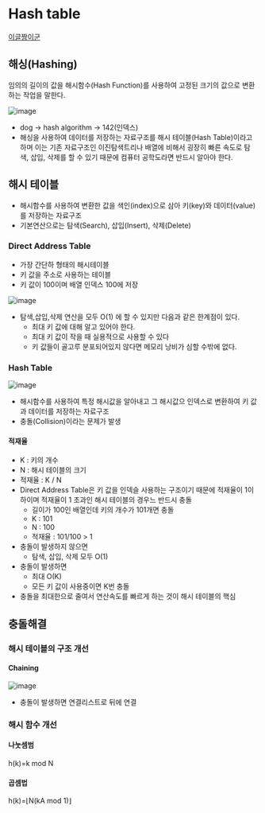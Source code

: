 # Hash table

[이글짱이군](https://baeharam.netlify.app/posts/data%20structure/hash-table)

## 해싱(Hashing)

임의의 길이의 값을 해시함수(Hash Function)를 사용하여 고정된 크기의 값으로 변환하는 작업을 말한다.

![image](https://user-images.githubusercontent.com/38755868/199865021-4c380f76-50af-4a29-b9ac-82dd9437ade5.png)

* dog -> hash algorithm -> 142(인덱스)
* 해싱을 사용하여 데이터를 저장하는 자료구조를 해시 테이블(Hash Table)이라고 하며 이는 기존 자료구조인 이진탐색트리나 배열에 비해서 굉장히 빠른 속도로 탐색, 삽입, 삭제를 할 수 있기 때문에 컴퓨터 공학도라면 반드시 알아야 한다.

## 해시 테이블

* 해시함수를 사용하여 변환한 값을 색인(index)으로 삼아 키(key)와 데이터(value)를 저장하는 자료구조
* 기본연산으로는 탐색(Search), 삽입(Insert), 삭제(Delete)

### Direct Address Table

* 가장 간단하 형태의 해시테이블
* 키 값을 주소로 사용하는 테이블
* 키 값이 100이며 배열 인덱스 100에 저장

![image](https://user-images.githubusercontent.com/38755868/199865643-d3c26c8b-6be5-4d20-9954-c2b3e7ff33e0.png)

* 탐색,삽입,삭제 연산을 모두 O(1) 에 할 수 있지만 다음과 같은 한계점이 있다.
  * 최대 키 값에 대해 알고 있어야 한다.
  * 최대 키 값이 작을 때 실용적으로 사용할 수 있다
  * 키 값들이 골고루 분포되어있지 않다면 메모리 낭비가 심할 수밖에 없다.

### Hash Table

![image](https://user-images.githubusercontent.com/38755868/199865810-9addcb3e-357c-46b8-9efb-4ee4294614b0.png)

* 해시함수를 사용하여 특정 해시값을 알아내고 그 해시값으 인덱스로 변환하여 키 값과 데이터를 저장하는 자료구조
* 충돌(Collision)이라는 문제가 발생

#### 적재율
* K : 키의 개수
* N : 해시 테이블의 크기
* 적재율 : K / N
* Direct Address Table은 키 값을 인덱슬 사용하는 구조이기 때문에 적재율이 1이하이며 적재율이 1 초과인 해시 테이블의 경우느 반드시 충돌
  * 길이가 100인 배열인데 키의 개수가 101개면 충돌
  * K : 101
  * N : 100
  * 적재율 : 101/100 > 1
* 충돌이 발생하지 않으면
  * 탐색, 삽입, 삭제 모두 O(1)
* 충돌이 발생하면
  * 최대 O(K)
  * 모든 키 값이 사용중이면 K번 충돌
* 충돌을 최대한으로 줄여서 연산속도를 빠르게 하는 것이 해시 테이블의 핵심


## 충돌해결

### 해시 테이블의 구조 개선

#### Chaining
![image](https://user-images.githubusercontent.com/38755868/199866881-aef41744-3da5-4a11-995a-7212221ad64c.png)

* 충돌이 발생하면 연결리스트로 뒤에 연결

### 해시 함수 개선

#### 나눗셈범

h(k)=k mod N

#### 곱셈법

h(k)=⌊N(kA mod 1)⌋
